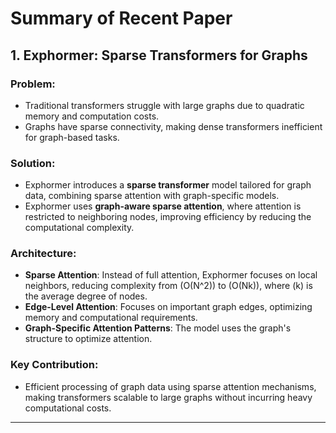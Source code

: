 # Summary of Recent Paper

## 1. Exphormer: Sparse Transformers for Graphs

### Problem:
- Traditional transformers struggle with large graphs due to quadratic memory and computation costs.
- Graphs have sparse connectivity, making dense transformers inefficient for graph-based tasks.

### Solution:
- Exphormer introduces a **sparse transformer** model tailored for graph data, combining sparse attention with graph-specific models.
- Exphormer uses **graph-aware sparse attention**, where attention is restricted to neighboring nodes, improving efficiency by reducing the computational complexity.

### Architecture:
- **Sparse Attention**: Instead of full attention, Exphormer focuses on local neighbors, reducing complexity from \(O(N^2)\) to \(O(Nk)\), where \(k\) is the average degree of nodes.
- **Edge-Level Attention**: Focuses on important graph edges, optimizing memory and computational requirements.
- **Graph-Specific Attention Patterns**: The model uses the graph's structure to optimize attention.

### Key Contribution:
- Efficient processing of graph data using sparse attention mechanisms, making transformers scalable to large graphs without incurring heavy computational costs.

---



